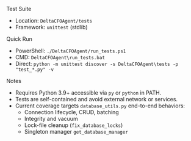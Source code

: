Test Suite

- Location: `DeltaCFOAgent/tests`
- Framework: `unittest` (stdlib)

Quick Run

- PowerShell: `./DeltaCFOAgent/run_tests.ps1`
- CMD: `DeltaCFOAgent\run_tests.bat`
- Direct: `python -m unittest discover -s DeltaCFOAgent\tests -p "test_*.py" -v`

Notes

- Requires Python 3.9+ accessible via `py` or `python` in PATH.
- Tests are self-contained and avoid external network or services.
- Current coverage targets `database_utils.py` end-to-end behaviors:
  - Connection lifecycle, CRUD, batching
  - Integrity and vacuum
  - Lock-file cleanup (`fix_database_locks`)
  - Singleton manager `get_database_manager`

